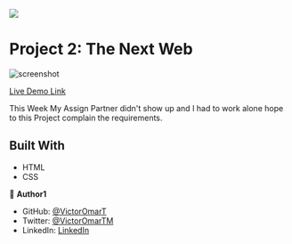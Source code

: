 ![](https://img.shields.io/badge/Microverse-blueviolet)
# Project 2: The Next Web
![screenshot](./img-sh.png)

[Live Demo Link](https://victoromart.github.io/The-Next-W/)

This Week My Assign Partner didn't show up and I had to work alone hope to this Project complain the requirements.

## Built With
- HTML
- CSS


👤 **Author1**

- GitHub: [@VictorOmarT](https://github.com/VictorOmarT)
- Twitter: [@VictorOmarTM](https://twitter.com/VictorOmarTM)
- LinkedIn: [LinkedIn](https://www.linkedin.com/in/victoromartm/)
